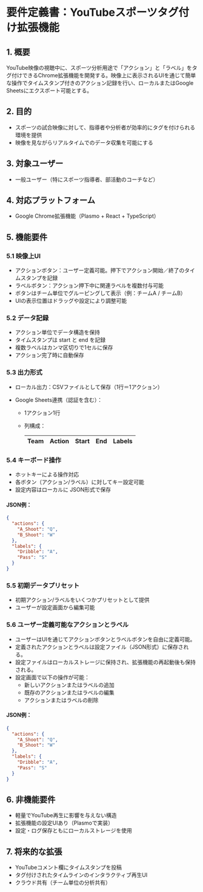# 要件定義書：YouTubeスポーツタグ付け拡張機能

## 1. 概要

YouTube映像の視聴中に、スポーツ分析用途で「アクション」と「ラベル」をタグ付けできるChrome拡張機能を開発する。映像上に表示されるUIを通じて簡単な操作でタイムスタンプ付きのアクション記録を行い、ローカルまたはGoogle Sheetsにエクスポート可能とする。

## 2. 目的

- スポーツの試合映像に対して、指導者や分析者が効率的にタグを付けられる環境を提供
- 映像を見ながらリアルタイムでのデータ収集を可能にする

## 3. 対象ユーザー

- 一般ユーザー（特にスポーツ指導者、部活動のコーチなど）

## 4. 対応プラットフォーム

- Google Chrome拡張機能（Plasmo + React + TypeScript）

## 5. 機能要件

### 5.1 映像上UI

- アクションボタン：ユーザー定義可能。押下でアクション開始／終了のタイムスタンプを記録
- ラベルボタン：アクション押下中に関連ラベルを複数付与可能
- ボタンはチーム単位でグルーピングして表示（例：チームA / チームB）
- UIの表示位置はドラッグや設定により調整可能

### 5.2 データ記録

- アクション単位でデータ構造を保持
- タイムスタンプは start と end を記録
- 複数ラベルはカンマ区切りで1セルに保存
- アクション完了時に自動保存

### 5.3 出力形式

- ローカル出力：CSVファイルとして保存（1行＝1アクション）
- Google Sheets連携（認証を含む）：

  - 1アクション1行
  - 列構成：

    | Team | Action | Start | End | Labels |
    | ---- | ------ | ----- | --- | ------ |

### 5.4 キーボード操作

- ホットキーによる操作対応
- 各ボタン（アクション/ラベル）に対してキー設定可能
- 設定内容はローカルに JSON形式で保存

#### JSON例：

```json
{
  "actions": {
    "A_Shoot": "Q",
    "B_Shoot": "W"
  },
  "labels": {
    "Dribble": "A",
    "Pass": "S"
  }
}
```

### 5.5 初期データプリセット

- 初期アクション/ラベルをいくつかプリセットとして提供
- ユーザーが設定画面から編集可能

### 5.6 ユーザー定義可能なアクションとラベル

- ユーザーはUIを通じてアクションボタンとラベルボタンを自由に定義可能。
- 定義されたアクションとラベルは設定ファイル（JSON形式）に保存される。
- 設定ファイルはローカルストレージに保持され、拡張機能の再起動後も保持される。
- 設定画面で以下の操作が可能：
  - 新しいアクションまたはラベルの追加
  - 既存のアクションまたはラベルの編集
  - アクションまたはラベルの削除

#### JSON例：

```json
{
  "actions": {
    "A_Shoot": "Q",
    "B_Shoot": "W"
  },
  "labels": {
    "Dribble": "A",
    "Pass": "S"
  }
}
```

## 6. 非機能要件

- 軽量でYouTube再生に影響を与えない構造
- 拡張機能の設定UIあり（Plasmoで実装）
- 設定・ログ保存ともにローカルストレージを使用

## 7. 将来的な拡張

- YouTubeコメント欄にタイムスタンプを投稿
- タグ付けされたタイムラインのインタラクティブ再生UI
- クラウド共有（チーム単位の分析共有）
